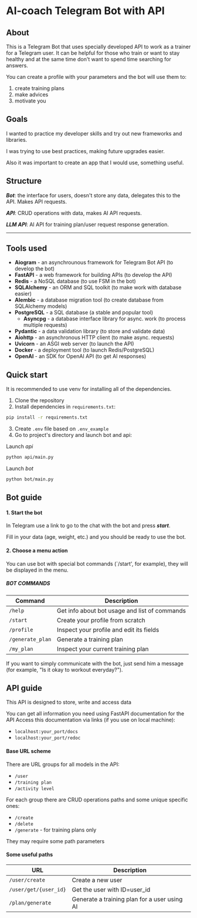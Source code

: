 # AI-coach Telegram Bot with API

## About
This is a Telegram Bot that uses specially developed API to work
as a trainer for a Telegram user. It can be helpful for those who train or want to stay healthy and at the same time
don't want to spend time searching for answers.

You can create a profile with your parameters and
the bot will use them to:
  1) create training plans
  2) make advices
  3) motivate you

## Goals
I wanted to practice my developer skills and try out new frameworks and libraries.

I was trying to use best practices, making future upgrades easier.

Also it was important to create an app that I would use, something useful.

## Structure
***Bot***: the interface for users, doesn't store any data, delegates this to the API. Makes API requests.

***API***: CRUD operations with data, makes AI API requests.

***LLM API***: AI API for training plan/user request response generation.
****

## Tools used
- **Aiogram** - an asynchrounous framework for Telegram Bot API (to develop the bot)
- **FastAPI** - a web framework for building APIs (to develop the API)
- **Redis** - a NoSQL database (to use FSM in the bot)
- **SQLAlchemy** - an ORM and SQL toolkit (to make work with database easier)
- **Alembic** - a database migration tool (to create database from SQLAlchemy models) 
- **PostgreSQL** - a SQL database (a stable and popular tool)
  - **Asyncpg** - a database interface library for async. work (to process multiple requests)
- **Pydantic** - a data validation library (to store and validate data)
- **Aiohttp** - an asynchronous HTTP client (to make async. requests)
- **Uvicorn** - an ASGI web server (to launch the API)
- **Docker** - a deployment tool (to launch Redis/PostgreSQL)
- **OpenAI** - an SDK for OpenAI API (to get AI responses)

## Quick start
It is recommended to use venv for installing all of the dependencies.

1) Clone the repository
2) Install dependencies in `requirements.txt`:
```bash
pip install -r requirements.txt
```
3) Create `.env` file based on `.env_example`
4) Go to project's directory and launch bot and api:

Launch _api_
```bash
python api/main.py
```
Launch _bot_
```bash
python bot/main.py
```

## Bot guide
#### 1. Start the bot
In Telegram use a link to go to the chat with the bot and press ***start***.

Fill in your data (age, weight, etc.) and you should be ready to use the bot.
#### 2. Choose a menu action
You can use bot with special bot commands (`/start', for example), they will be displayed in the menu.

##### BOT COMMANDS
|Command   	|Description   	|
|---	|---	|
|`/help`|Get info about bot usage and list of commands|
|`/start`|Create your profile from scratch|
|`/profile`|Inspect your profile and edit its fields|
|`/generate_plan`|Generate a training plan|
|`/my_plan`|Inspect your current training plan|

If you want to simply communicate with the bot, just send him a message (for example, "Is it okay to workout everyday?").

## API guide
This API is designed to store, write and access data

You can get all information you need using FastAPI documentation for the API
Access this documentation via links (if you use on local machine):
- `localhost:your_port/docs`
- `localhost:your_port/redoc`

#### Base URL scheme
There are URL groups for all models in the API:
- `/user`
- `/training plan`
- `/activity level`

For each group there are CRUD operations paths
and some unique specific ones:
- `/create`
- `/delete`
- `/generate` - for training plans only

They may require some path parameters

#### Some useful paths
|URL   	|Description   	|
|---	|---	|
|`/user/create`|Create a new user|
|`/user/get/{user_id}`|Get the user with ID=user_id|
|`/plan/generate`|Generate a training plan for a user using AI|
